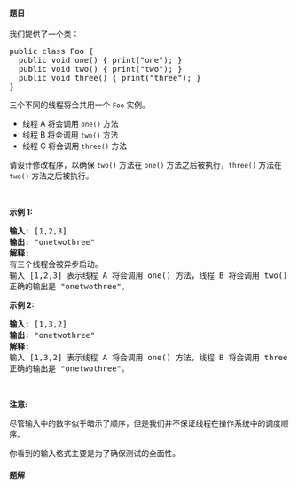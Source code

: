 #### 题目
<p>我们提供了一个类：</p>

<pre>
public class Foo {
&nbsp; public void one() { print(&quot;one&quot;); }
&nbsp; public void two() { print(&quot;two&quot;); }
&nbsp; public void three() { print(&quot;three&quot;); }
}
</pre>

<p>三个不同的线程将会共用一个&nbsp;<code>Foo</code>&nbsp;实例。</p>

<ul>
	<li>线程 A 将会调用 <code>one()</code> 方法</li>
	<li>线程 B 将会调用&nbsp;<code>two()</code> 方法</li>
	<li>线程 C 将会调用 <code>three()</code> 方法</li>
</ul>

<p>请设计修改程序，以确保 <code>two()</code> 方法在 <code>one()</code> 方法之后被执行，<code>three()</code> 方法在 <code>two()</code> 方法之后被执行。</p>

<p>&nbsp;</p>

<p><strong>示例 1:</strong></p>

<pre>
<strong>输入:</strong> [1,2,3]
<strong>输出:</strong> &quot;onetwothree&quot;
<strong>解释:</strong> 
有三个线程会被异步启动。
输入 [1,2,3] 表示线程 A 将会调用 one() 方法，线程 B 将会调用 two() 方法，线程 C 将会调用 three() 方法。
正确的输出是 &quot;onetwothree&quot;。
</pre>

<p><strong>示例 2:</strong></p>

<pre>
<strong>输入:</strong> [1,3,2]
<strong>输出:</strong> &quot;onetwothree&quot;
<strong>解释:</strong> 
输入 [1,3,2] 表示线程 A 将会调用 one() 方法，线程 B 将会调用 three() 方法，线程 C 将会调用 two() 方法。
正确的输出是 &quot;onetwothree&quot;。</pre>

<p>&nbsp;</p>

<p><strong>注意:</strong></p>

<p>尽管输入中的数字似乎暗示了顺序，但是我们并不保证线程在操作系统中的调度顺序。</p>

<p>你看到的输入格式主要是为了确保测试的全面性。</p>


 #### 题解